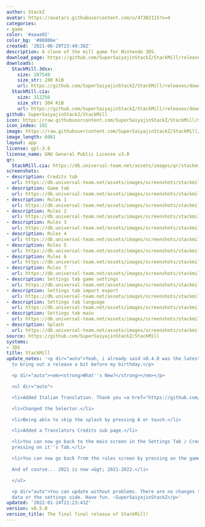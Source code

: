 ```yaml
---
author: StackZ
avatar: https://avatars.githubusercontent.com/u/47382115?v=4
categories:
- game
color: '#aaaa92'
color_bg: '#80806e'
created: '2021-06-29T23:49:38Z'
description: A clone of the mill game for Nintendo 3DS.
download_page: https://github.com/SuperSaiyajinStackZ/StackMill/releases
downloads:
  StackMill.3dsx:
    size: 287548
    size_str: 280 KiB
    url: https://github.com/SuperSaiyajinStackZ/StackMill/releases/download/v0.5.0/StackMill.3dsx
  StackMill.cia:
    size: 312256
    size_str: 304 KiB
    url: https://github.com/SuperSaiyajinStackZ/StackMill/releases/download/v0.5.0/StackMill.cia
github: SuperSaiyajinStackZ/StackMill
icon: https://raw.githubusercontent.com/SuperSaiyajinStackZ/StackMill/main/3DS/app/icon.png
icon_index: 182
image: https://raw.githubusercontent.com/SuperSaiyajinStackZ/StackMill/main/3DS/app/banner.png
image_length: 6061
layout: app
license: gpl-3.0
license_name: GNU General Public License v3.0
qr:
  StackMill.cia: https://db.universal-team.net/assets/images/qr/stackmill-cia.png
screenshots:
- description: Credits tab
  url: https://db.universal-team.net/assets/images/screenshots/stackmill/credits-tab.png
- description: Game tab
  url: https://db.universal-team.net/assets/images/screenshots/stackmill/game-tab.png
- description: Rules 1
  url: https://db.universal-team.net/assets/images/screenshots/stackmill/rules-1.png
- description: Rules 2
  url: https://db.universal-team.net/assets/images/screenshots/stackmill/rules-2.png
- description: Rules 3
  url: https://db.universal-team.net/assets/images/screenshots/stackmill/rules-3.png
- description: Rules 4
  url: https://db.universal-team.net/assets/images/screenshots/stackmill/rules-4.png
- description: Rules 5
  url: https://db.universal-team.net/assets/images/screenshots/stackmill/rules-5.png
- description: Rules 6
  url: https://db.universal-team.net/assets/images/screenshots/stackmill/rules-6.png
- description: Rules 7
  url: https://db.universal-team.net/assets/images/screenshots/stackmill/rules-7.png
- description: Settings tab game settings
  url: https://db.universal-team.net/assets/images/screenshots/stackmill/settings-tab-game-settings.png
- description: Settings tab import export
  url: https://db.universal-team.net/assets/images/screenshots/stackmill/settings-tab-import-export.png
- description: Settings tab language
  url: https://db.universal-team.net/assets/images/screenshots/stackmill/settings-tab-language.png
- description: Settings tab main
  url: https://db.universal-team.net/assets/images/screenshots/stackmill/settings-tab-main.png
- description: Splash
  url: https://db.universal-team.net/assets/images/screenshots/stackmill/splash.png
source: https://github.com/SuperSaiyajinStackZ/StackMill
systems:
- 3DS
title: StackMill
update_notes: '<p dir="auto">Yeah, i already said v0.4.0 was the latest, but ehh decided
  to bring out a release a bit before my birthday.</p>

  <p dir="auto"><em><strong>What''s New?</strong></em></p>

  <ul dir="auto">

  <li>Added Italian Translation. Thank you <a href="https://github.com/Samplasion">Samplasion</a>!</li>

  <li>Changed the Selector.</li>

  <li>Being able to skip the splash by pressing A or touch.</li>

  <li>Added a Translators Credits sub page.</li>

  <li>You can now go back to the main screen in the Settings Tab / Credits Tab by
  pressing on it''s Tab.</li>

  <li>You can now go back from the rules screen by pressing on the game icon.<br>

  And of course... 2021 is now =&gt; 2021-2022.</li>

  </ul>

  <p dir="auto">You can update without problems. There are no changes to the game
  data or the settings side. Have fun. ~SuperSaiyajinStackZ</p>'
updated: '2022-01-24T21:23:43Z'
version: v0.5.0
version_title: The final final release of StackMill!
---
```


